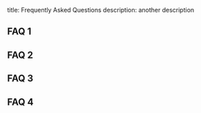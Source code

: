 title: Frequently Asked Questions
description: another description

## FAQ 1

## FAQ 2

## FAQ 3

## FAQ 4
